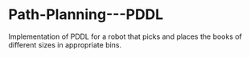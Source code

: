 # Path-Planning---PDDL
Implementation of PDDL for a robot that picks and places the books of different sizes in appropriate bins.

